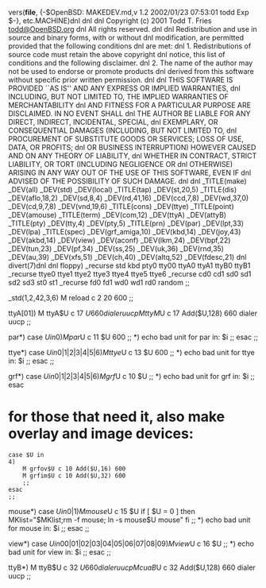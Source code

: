 vers(__file__,
	{-$OpenBSD: MAKEDEV.md,v 1.2 2002/01/23 07:53:01 todd Exp $-},
etc.MACHINE)dnl
dnl
dnl Copyright (c) 2001 Todd T. Fries <todd@OpenBSD.org>
dnl All rights reserved.
dnl
dnl Redistribution and use in source and binary forms, with or without
dnl modification, are permitted provided that the following conditions
dnl are met:
dnl 1. Redistributions of source code must retain the above copyright
dnl    notice, this list of conditions and the following disclaimer.
dnl 2. The name of the author may not be used to endorse or promote products
dnl    derived from this software without specific prior written permission.
dnl
dnl THIS SOFTWARE IS PROVIDED ``AS IS'' AND ANY EXPRESS OR IMPLIED WARRANTIES,
dnl INCLUDING, BUT NOT LIMITED TO, THE IMPLIED WARRANTIES OF MERCHANTABILITY
dnl AND FITNESS FOR A PARTICULAR PURPOSE ARE DISCLAIMED.  IN NO EVENT SHALL
dnl THE AUTHOR BE LIABLE FOR ANY DIRECT, INDIRECT, INCIDENTAL, SPECIAL,
dnl EXEMPLARY, OR CONSEQUENTIAL DAMAGES (INCLUDING, BUT NOT LIMITED TO,
dnl PROCUREMENT OF SUBSTITUTE GOODS OR SERVICES; LOSS OF USE, DATA, OR PROFITS;
dnl OR BUSINESS INTERRUPTION) HOWEVER CAUSED AND ON ANY THEORY OF LIABILITY,
dnl WHETHER IN CONTRACT, STRICT LIABILITY, OR TORT (INCLUDING NEGLIGENCE OR
dnl OTHERWISE) ARISING IN ANY WAY OUT OF THE USE OF THIS SOFTWARE, EVEN IF
dnl ADVISED OF THE POSSIBILITY OF SUCH DAMAGE.
dnl
dnl
_TITLE(make)
_DEV(all)
_DEV(std)
_DEV(local)
_TITLE(tap)
_DEV(st,20,5)
_TITLE(dis)
_DEV(aflo,18,2)
_DEV(sd,8,4)
_DEV(rd,41,16)
_DEV(ccd,7,8)
_DEV(wd,37,0)
_DEV(cd,9,7,8)
_DEV(vnd,19,6)
_TITLE(cons)
_DEV(ttye)
_TITLE(point)
_DEV(amouse)
_TITLE(term)
_DEV(com,12)
_DEV(ttyA)
_DEV(attyB)
_TITLE(pty)
_DEV(tty,4)
_DEV(pty,5)
_TITLE(prn)
_DEV(par)
_DEV(lpt,33)
_DEV(lpa)
_TITLE(spec)
_DEV(grf_amiga,10)
_DEV(kbd,14)
_DEV(joy,43)
_DEV(akbd,14)
_DEV(view)
_DEV(aconf)
_DEV(lkm,24)
_DEV(bpf,22)
_DEV(tun,23)
_DEV(pf,34)
_DEV(ss,25)
_DEV(uk,36)
_DEV(rnd,35)
_DEV(au,39)
_DEV(xfs,51)
_DEV(ch,40)
_DEV(altq,52)
_DEV(fdesc,21)
dnl
divert(7)dnl
dnl
floppy)
	_recurse std kbd pty0 tty00 ttyA0 ttyA1 ttyB0 ttyB1
	_recurse ttye0 ttye1 ttye2 ttye3 ttye4 ttye5 ttye6
	_recurse cd0 cd1 sd0 sd1 sd2 sd3 st0 st1
	_recurse fd0 fd1 wd0 wd1 rd0 random
	;;

_std(1,2,42,3,6)
	M reload	c 2 20 600
	;;

ttyA[01])
	M ttyA$U c 17 $U 660 dialer uucp
	M ttyM$U c 17 Add($U,128) 660 dialer uucp
	;;

par*)
	case $U in
	0)
		M par$U c 11 $U 600
		;;
	*)
		echo bad unit for par in: $i
		;;
	esac
	;;

ttye*)
	case $U in
	0|1|2|3|4|5|6)
		M ttye$U c 13 $U 600
		;;
	*)
		echo bad unit for ttye in: $i
		;;
	esac
	;;

grf*)
	case $U in
	0|1|2|3|4|5|6)
		M grf$U c 10 $U
		;;
	*)
		echo bad unit for grf in: $i
		;;
	esac
# for those that need it, also make overlay and image devices:
	case $U in
	4)
		M grfov$U c 10 Add($U,16) 600
		M grfim$U c 10 Add($U,32) 600
		;;
	esac
	;;

mouse*)
	case $U in
	0|1)
		M mouse$U c 15 $U
		if [ $U = 0 ]
		then 
			MKlist="$MKlist;rm -f mouse; ln -s mouse$U mouse"
		fi
		;;
	*)
		echo bad unit for mouse in: $i
		;;
	esac
	;;

view*)
	case $U in
	00|01|02|03|04|05|06|07|08|09)
		M view$U c 16 $U
		;;
	*)
		echo bad unit for view in: $i
		;;
	esac
	;;

ttyB*)
	M ttyB$U c 32 $U 660 dialer uucp
	M cuaB$U c 32 Add($U,128) 660 dialer uucp
	;;
